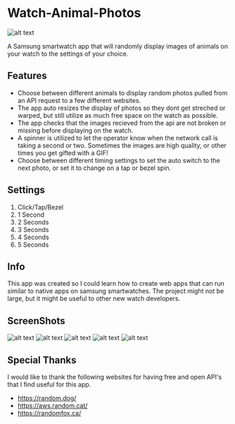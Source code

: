# Watch-Animal-Photos
![alt text](https://raw.githubusercontent.com/ericpelland/Watch-Animal-Photos/master/imgs/Screen_20181028_103208.png)

A Samsung smartwatch app that will randomly display images of animals on your watch to the settings of your choice.

## Features
* Choose between different animals to display random photos pulled from an API request to a few different websites.
* The app auto resizes the display of photos so they dont get streched or warped, but still utilize as much free space on the watch as possible.
* The app checks that the images recieved from the api are not broken or missing before displaying on the watch.
* A spinner is utilized to let the operator know when the network call is taking a second or two.  Sometimes the images are high quality, or other times you get gifted with a GIF!
* Choose between different timing settings to set the auto switch to the next photo, or set it to change on a tap or bezel spin.

## Settings

1) Click/Tap/Bezel
2) 1 Second
3) 2 Seconds
4) 3 Seconds
5) 4 Seconds
6) 5 Seconds

## Info
This app was created so I could learn how to create web apps that can run similar to native apps on samsung smartwatches.  The project might not be large, but it might be useful to other new watch developers.

## ScreenShots
![alt text](https://raw.githubusercontent.com/ericpelland/Watch-Animal-Photos/master/imgs/Screen_20181028_103323.png)
![alt text](https://raw.githubusercontent.com/ericpelland/Watch-Animal-Photos/master/imgs/Screen_20181028_103315.png)
![alt text](https://raw.githubusercontent.com/ericpelland/Watch-Animal-Photos/master/imgs/Screen_20181028_103213.png)
![alt text](https://raw.githubusercontent.com/ericpelland/Watch-Animal-Photos/master/imgs/Screen_20181028_103228.png)
![alt text](https://raw.githubusercontent.com/ericpelland/Watch-Animal-Photos/master/imgs/Screen_20181028_103246.png)

## Special Thanks
I would like to thank the following websites for having free and open API's that I find useful for this app.
* https://random.dog/
* https://aws.random.cat/
* https://randomfox.ca/
